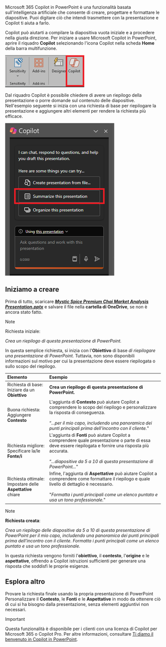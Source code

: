 
Microsoft 365 Copilot in PowerPoint è una funzionalità basata sull'intelligenza artificiale che consente di creare, progettare e formattare le diapositive.  Puoi digitare ciò che intendi trasmettere con la presentazione e Copilot ti aiuta a farlo. 

Copilot può aiutarti a compilare la diapositiva vuota iniziale e a procedere nella giusta direzione. Per iniziare a usare Microsoft Copilot in PowerPoint, aprire il riquadro **Copilot** selezionando l'icona Copilot nella scheda **Home** della barra multifunzione.

![Screenshot dell'icona Copilot nella barra multifunzione di PowerPoint.](../media/copilot-ribbon-powerpoint.png)

Dal riquadro Copilot è possibile chiedere di avere un riepilogo della presentazione o porre domande sul contenuto delle diapositive. Nell'esempio seguente si inizia con una richiesta di base per riepilogare la presentazione e aggiungere altri elementi per rendere la richiesta più efficace.

![Screenshot del pannello Copilot in PowerPoint alla prima apertura.](../media/copilot-pane-powerpoint.png)

## Iniziamo a creare

Prima di tutto, scaricare **_[Mystic Spice Premium Chai Market Analysis Presentation.pptx](https://go.microsoft.com/fwlink/?linkid=2268768)_** e salvare il file nella **cartella di OneDrive**, se non è ancora stato fatto.

> [!NOTE]
> Richiesta iniziale:
>
> _Crea un riepilogo di questa presentazione di PowerPoint._

In questa semplice richiesta, si inizia con l'**Obiettivo** di base _di riepilogare una presentazione di PowerPoint._ Tuttavia, non sono disponibili informazioni sul motivo per cui la presentazione deve essere riepilogata o sullo scopo del riepilogo.

| Elemento | Esempio |
| :------ | :------- |
| Richiesta di base: <br>Iniziare da un **Obiettivo** | **Crea un riepilogo di questa presentazione di PowerPoint.** |
| Buona richiesta: <br>Aggiungere **Contesto** | L'aggiunta di **Contesto** può aiutare Copilot a comprendere lo scopo del riepilogo e personalizzare la risposta di conseguenza.<br><br>“_...per il mio capo, includendo una panoramica dei punti principali prima dell'incontro con il cliente._" |
| Richiesta migliore: <br>Specificare la/le **Fonte/i** | L'aggiunta di **Fonti** può aiutare Copilot a comprendere quale presentazione o parte di essa deve essere riepilogata e fornire una risposta più accurata.<br><br>“_...diapositive da 5 a 10 di questa presentazione di PowerPoint..._" |
| Richiesta ottimale: <br>Impostare delle **Aspettative** chiare | Infine, l'aggiunta di **Aspettative** può aiutare Copilot a comprendere come formattare il riepilogo e quale livello di dettaglio è necessario.<br><br>"_Formatta i punti principali come un elenco puntato e usa un tono professionale._" |

> [!NOTE]
> **Richiesta creata**:
>
> _Crea un riepilogo delle diapositive da 5 a 10 di questa presentazione di PowerPoint per il mio capo, includendo una panoramica dei punti principali prima dell'incontro con il cliente. Formatta i punti principali come un elenco puntato e usa un tono professionale._

In questa richiesta vengono forniti l'**obiettivo**, il **contesto**, l'**origine** e le **aspettative**, offrendo a Copilot istruzioni sufficienti per generare una risposta che soddisfi le proprie esigenze.

## Esplora altro

Provare la richiesta finale usando la propria presentazione di PowerPoint Personalizzare il **Contesto**, le **Fonti** e le **Aspettative** in modo da ottenere ciò di cui si ha bisogno dalla presentazione, senza elementi aggiuntivi non necessari.

> [!IMPORTANT]
> Questa funzionalità è disponibile per i clienti con una licenza di Copilot per Microsoft 365 o Copilot Pro. Per altre informazioni, consultare [Ti diamo il benvenuto in Copilot in PowerPoint](https://support.microsoft.com/office/welcome-to-copilot-in-powerpoint-57133c75-24c0-4519-8096-d0dadf25fb8d).

